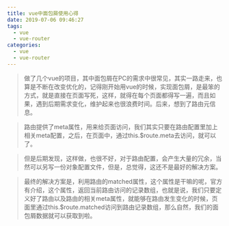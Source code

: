 ```yaml
---
title: vue中面包屑使用心得
date: 2019-07-06 09:46:27
tags:
  - vue
  - vue-router
categories:
  - vue
  - vue-router
---
```


>做了几个vue的项目，其中面包屑在PC的需求中很常见，其实一路走来，也算是不断在改变优化的，记得刚开始用vue的时候，实现面包屑，是最笨的方式，就是直接在页面写死，这样，就得在每个页面都得写一遍，而且如果，遇到后期需求变化，维护起来也很浪费时间。后来，想到了路由元信息。

>路由提供了meta属性，用来给页面访问，我们其实只要在路由配置里加上相关meta配置，之后，在页面中，通过this.$route.meta去访问，就可以了。

>但是后期发现，这样做，也很不好，对于路由配置，会产生大量的冗余，当然可以另写一份对象配置文件，但是，总觉得，这还不是最好的解决方案。

>最终的解决方案是，利用路由的matched属性，这个属性是干嘛的呢，官方有介绍，这个属性，返回当前路由访问的记录数组，也就是说，我们只要定义好了路由以及路由的相关meta属性，就能够在路由发生变化的时候，页面里通过this.$route.matched访问到路由记录数组，那么自然，我们的面包屑数据就可以获取到啦。
